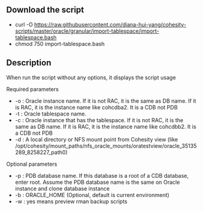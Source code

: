 ## Download the script
- curl -O https://raw.githubusercontent.com/diana-hui-yang/cohesity-scripts/master/oracle/granular/import-tablespace/import-tablespace.bash
- chmod 750 import-tablespace.bash

## Description
When run the script without any options, it displays the script usage

Required parameters

- -o : Oracle instance name. If it is not RAC, it is the same as DB name. If it is RAC, it is the instance name like cohcdba2. It is a CDB not PDB
- -t : Oracle tablespace name.
- -c : Oracle instance that has the tablespace. If it is not RAC, it is the same as DB name. If it is RAC, it is the instance name like cohcdbb2. It is a CDB not PDB
- -d : A local directory or NFS mount point from Cohesity view (like /opt/cohesity/mount_paths/nfs_oracle_mounts/oratestview/oracle_35135289_8258227_path0)

 
Optional parameters
- -p : PDB database name. If this database is a root of a CDB database, enter root. Assume the PDB database name is the same on Oracle instance and clone database instance
- -b : ORACLE_HOME (Optional, default is current environment)
- -w : yes means preview rman backup scripts

